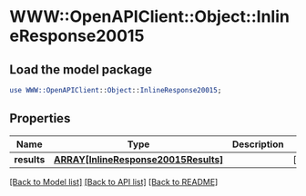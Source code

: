 # WWW::OpenAPIClient::Object::InlineResponse20015

## Load the model package
```perl
use WWW::OpenAPIClient::Object::InlineResponse20015;
```

## Properties
Name | Type | Description | Notes
------------ | ------------- | ------------- | -------------
**results** | [**ARRAY[InlineResponse20015Results]**](InlineResponse20015Results.md) |  | [optional] 

[[Back to Model list]](../README.md#documentation-for-models) [[Back to API list]](../README.md#documentation-for-api-endpoints) [[Back to README]](../README.md)


